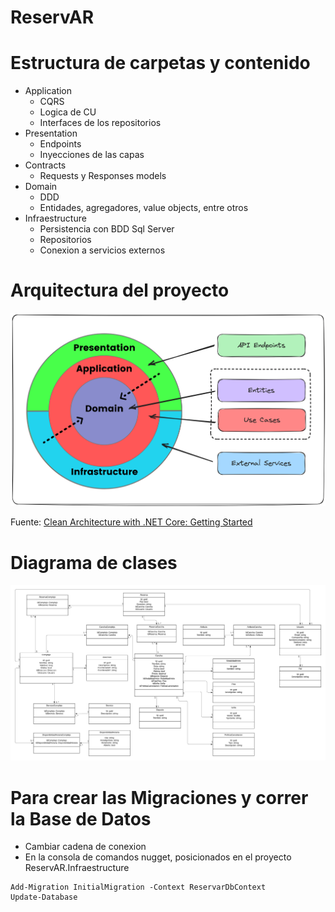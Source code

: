 # ReservAR

# Estructura de carpetas y contenido
- Application 
    - CQRS
    - Logica de CU
    - Interfaces de los repositorios
- Presentation 
    - Endpoints
    - Inyecciones de las capas
- Contracts 
    - Requests y Responses models
- Domain 
    - DDD
    - Entidades, agregadores, value objects, entre otros
- Infraestructure 
    - Persistencia con BDD Sql Server
    - Repositorios
    - Conexion a servicios externos

# Arquitectura del proyecto
![alt text](CleanArchitechture.png)

Fuente: [Clean Architecture with .NET Core: Getting Started](https://jasontaylor.dev/clean-architecture-getting-started/)

# Diagrama de clases
![alt text](ReservAR.Tech.png)

# Para crear las Migraciones y correr la Base de Datos
- Cambiar cadena de conexion
- En la consola de comandos nugget, posicionados en el proyecto ReservAR.Infraestructure
```
Add-Migration InitialMigration -Context ReservarDbContext
Update-Database
```
